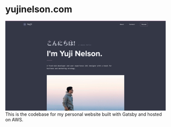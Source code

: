 # yujinelson.com

![Screenshot of yujinelson.com](static/yujinelson.com.png)
This is the codebase for my personal website built with Gatsby and hosted on AWS.

